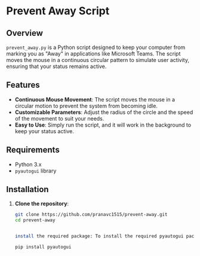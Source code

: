 # Prevent Away Script

## Overview

`prevent_away.py` is a Python script designed to keep your computer from marking you as "Away" in applications like Microsoft Teams. The script moves the mouse in a continuous circular pattern to simulate user activity, ensuring that your status remains active.

## Features

- **Continuous Mouse Movement**: The script moves the mouse in a circular motion to prevent the system from becoming idle.
- **Customizable Parameters**: Adjust the radius of the circle and the speed of the movement to suit your needs.
- **Easy to Use**: Simply run the script, and it will work in the background to keep your status active.

## Requirements

- Python 3.x
- `pyautogui` library

## Installation

1. **Clone the repository**:
   ```bash
   git clone https://github.com/pranavc1515/prevent-away.git
   cd prevent-away


   install the required package: To install the required pyautogui package, run:

   pip install pyautogui

